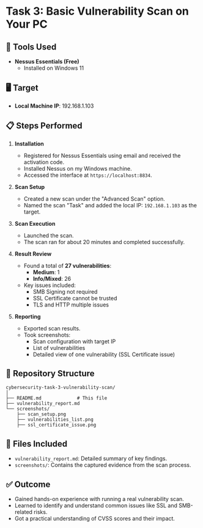 # Task 3: Basic Vulnerability Scan on Your PC

## 🔧 Tools Used

- **Nessus Essentials (Free)**
  - Installed on Windows 11

## 🖥️ Target

- **Local Machine IP**: 192.168.1.103

## 📋 Steps Performed

1. **Installation**
   - Registered for Nessus Essentials using email and received the activation code.
   - Installed Nessus on my Windows machine.
   - Accessed the interface at `https://localhost:8834`.

2. **Scan Setup**
   - Created a new scan under the "Advanced Scan" option.
   - Named the scan "Task" and added the local IP: `192.168.1.103` as the target.

3. **Scan Execution**
   - Launched the scan.
   - The scan ran for about 20 minutes and completed successfully.

4. **Result Review**
   - Found a total of **27 vulnerabilities**:
     - **Medium**: 1
     - **Info/Mixed**: 26
   - Key issues included:
     - SMB Signing not required
     - SSL Certificate cannot be trusted
     - TLS and HTTP multiple issues

5. **Reporting**
   - Exported scan results.
   - Took screenshots:
     - Scan configuration with target IP
     - List of vulnerabilities
     - Detailed view of one vulnerability (SSL Certificate issue)

## 📂 Repository Structure

```
cybersecurity-task-3-vulnerability-scan/
│
├── README.md             # This file
├── vulnerability_report.md
└── screenshots/
    ├── scan_setup.png
    ├── vulnerabilities_list.png
    ├── ssl_certificate_issue.png
```

## 📄 Files Included

- `vulnerability_report.md`: Detailed summary of key findings.
- `screenshots/`: Contains the captured evidence from the scan process.

## ✅ Outcome

- Gained hands-on experience with running a real vulnerability scan.
- Learned to identify and understand common issues like SSL and SMB-related risks.
- Got a practical understanding of CVSS scores and their impact.

